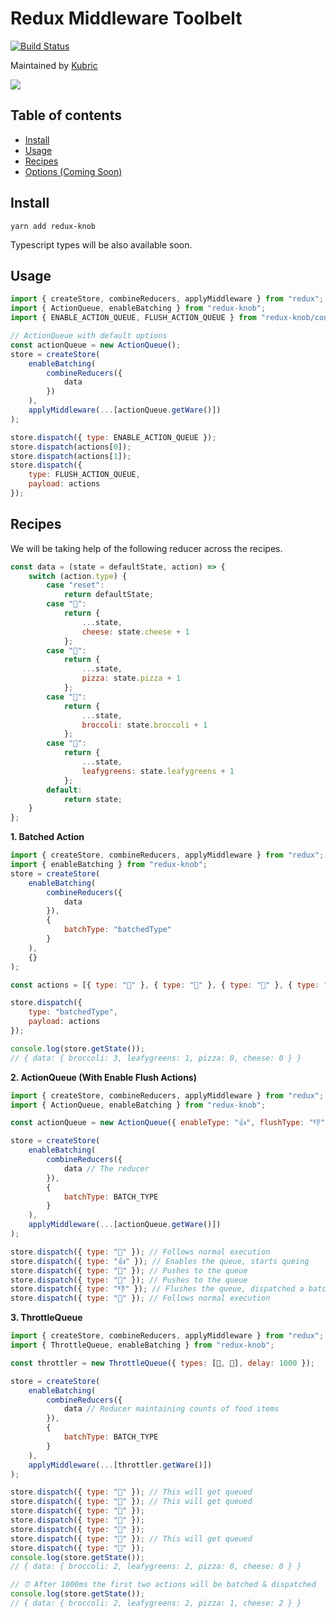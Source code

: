 # Redux Middleware Toolbelt

[![Build Status](https://circleci.com/gh/LogRocket/redux-logger/tree/master.svg?style=svg)](https://circleci.com/gh/LogRocket/redux-logger/tree/master)

Maintained by [Kubric](http://kubric.io)

[![](https://res.cloudinary.com/ddbxzcb7k/image/upload/v1565414508/kubric-logo_xio8pa.png)](http://kubric.io)

## Table of contents

-   [Install](#install)
-   [Usage](#usage)
-   [Recipes](#recipes)
-   [Options (Coming Soon) ](#options)


## Install

`yarn add redux-knob`

Typescript types will be also available soon.

## Usage

```javascript
import { createStore, combineReducers, applyMiddleware } from "redux";
import { ActionQueue, enableBatching } from "redux-knob";
import { ENABLE_ACTION_QUEUE, FLUSH_ACTION_QUEUE } from "redux-knob/constants";

// ActionQueue with default options
const actionQueue = new ActionQueue();
store = createStore(
	enableBatching(
		combineReducers({
			data
		})
	),
	applyMiddleware(...[actionQueue.getWare()])
);
```

```javascript
store.dispatch({ type: ENABLE_ACTION_QUEUE });
store.dispatch(actions[0]);
store.dispatch(actions[1]);
store.dispatch({
	type: FLUSH_ACTION_QUEUE,
	payload: actions
});
```

## Recipes

We will be taking help of the following reducer across the recipes.

```javascript
const data = (state = defaultState, action) => {
	switch (action.type) {
		case "reset":
			return defaultState;
		case "🧀":
			return {
				...state,
				cheese: state.cheese + 1
			};
		case "🍕":
			return {
				...state,
				pizza: state.pizza + 1
			};
		case "🥦":
			return {
				...state,
				broccoli: state.broccoli + 1
			};
		case "🥬":
			return {
				...state,
				leafygreens: state.leafygreens + 1
			};
		default:
			return state;
	}
};
```

**1. Batched Action**

```javascript
import { createStore, combineReducers, applyMiddleware } from "redux";
import { enableBatching } from "redux-knob";
store = createStore(
	enableBatching(
		combineReducers({
			data
		}),
		{
			batchType: "batchedType"
		}
	),
	{}
);

const actions = [{ type: "🥦" }, { type: "🥬" }, { type: "🥦" }, { type: "🥦" }];

store.dispatch({
	type: "batchedType",
	payload: actions
});

console.log(store.getState());
// { data: { broccoli: 3, leafygreens: 1, pizza: 0, cheese: 0 } }
```

**2. ActionQueue (With Enable Flush Actions)**

```javascript
import { createStore, combineReducers, applyMiddleware } from "redux";
import { ActionQueue, enableBatching } from "redux-knob";

const actionQueue = new ActionQueue({ enableType: "👍", flushType: "👎" });

store = createStore(
	enableBatching(
		combineReducers({
			data // The reducer
		}),
		{
			batchType: BATCH_TYPE
		}
	),
	applyMiddleware(...[actionQueue.getWare()])
);

store.dispatch({ type: "🥦" }); // Follows normal execution
store.dispatch({ type: "👍" }); // Enables the queue, starts queing
store.dispatch({ type: "🥬" }); // Pushes to the queue
store.dispatch({ type: "🥦" }); // Pushes to the queue
store.dispatch({ type: "👎" }); // Flushes the queue, dispatched a batched action
store.dispatch({ type: "🥬" }); // Follows normal execution
```

**3. ThrottleQueue**

```javascript
import { createStore, combineReducers, applyMiddleware } from "redux";
import { ThrottleQueue, enableBatching } from "redux-knob";

const throttler = new ThrottleQueue({ types: [🧀, 🍕], delay: 1000 });

store = createStore(
	enableBatching(
		combineReducers({
			data // Reducer maintaining counts of food items
		}),
		{
			batchType: BATCH_TYPE
		}
	),
	applyMiddleware(...[throttler.getWare()])
);

store.dispatch({ type: "🧀" }); // This will get queued
store.dispatch({ type: "🧀" }); // This will get queued
store.dispatch({ type: "🥦" });
store.dispatch({ type: "🥦" });
store.dispatch({ type: "🥬" });
store.dispatch({ type: "🍕" }); // This will get queued
store.dispatch({ type: "🥬" });
console.log(store.getState());
// { data: { broccoli: 2, leafygreens: 2, pizza: 0, cheese: 0 } }

// ⏰ After 1000ms the first two actions will be batched & dispatched
console.log(store.getState());
// { data: { broccoli: 2, leafygreens: 2, pizza: 1, cheese: 2 } }
```
